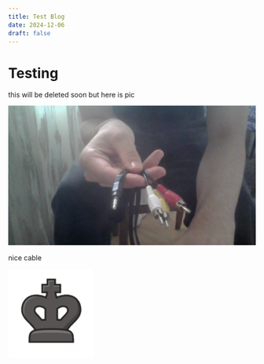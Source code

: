 ```yaml
---
title: Test Blog
date: 2024-12-06
draft: false
---
```


# Testing
this will be deleted soon but here is pic


![image](/images/WIN_20240907_16_14_44Pro.jpg)

nice cable 

![image](/images/black_king.png)